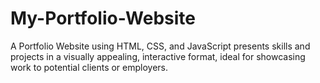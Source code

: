 # My-Portfolio-Website
A Portfolio Website using HTML, CSS, and JavaScript presents skills and projects in a visually appealing, interactive format, ideal for showcasing work to potential clients or employers.
